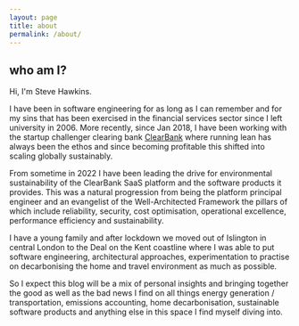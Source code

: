 ```yaml
---
layout: page
title: about
permalink: /about/
---
```


## who am I?

Hi, I'm Steve Hawkins.

I have been in software engineering for as long as I can remember and for my sins that has been exercised in the financial services sector since I left university in 2006.  More recently, since Jan 2018, I have been working with the startup challenger clearing bank [ClearBank](https://clear.bank/) where running lean has always been the ethos and since becoming profitable this shifted into scaling globally sustainably.

From sometime in 2022 I have been leading the drive for environmental sustainability of the ClearBank SaaS platform and the software products it provides.  This was a natural progression from being the platform principal engineer and an evangelist of the Well-Architected Framework the pillars of which include reliability, security, cost optimisation, operational excellence, performance efficiency and sustainability.

I have a young family and after lockdown we moved out of Islington in central London to the Deal on the Kent coastline where I was able to put software engineering, architectural approaches, experimentation to practise on decarbonising the home and travel environment as much as possible.

So I expect this blog will be a mix of personal insights and bringing together the good as well as the bad news I find on all things energy generation / transportation, emissions accounting, home decarbonisation, sustainable software products and anything else in this space I find myself diving into.
